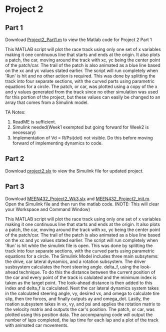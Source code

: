 # Project 2
## Part 1
Download [Project2_Part1.m](https://github.com/JoshuaSerrano71/MEEN432Sp2025_JoshuaSerrano71/tree/main/Project2/Part1/Project2_Part1.m) to view the Matlab code for Project 2 Part 1 <br>

This MATLAB script will plot the race track using only one set of x variables making it one continuous line that starts and ends at the origin. It also plots a patch, the car, moving around the track with xc, yc being the center point of the patch/car. The trail of the patch is also animated as a blue line based on the xc and yc values stated earlier. The script will run completely when 'Run' is hit and no other action is required. This was done by splitting the track into four separate sections, with the curved parts using parametric equations for a circle. The patch, or car, was plotted using a copy of the x and y values generated from the track since no other simulation was used for this portion of the project, but these values can easily be changed to an array that comes from a Simulink model.

TA Notes:
1. ReadME is sufficient.
2. Simulink needed(Week1 exempted but going forward for Week2 is necessary)
3. Implementation of Vd = R/Psi(dot) not visible. Do this before moving forward of implementing dynamics to code.


## Part 2
Download [project2.slx](https://github.com/JoshuaSerrano71/MEEN432Sp2025_JoshuaSerrano71/blob/main/Project2/Part2/project2.slx) to view the Simulink file for updated project.

## Part 3
Download [MEEN432_Project2_Wk3.slx](https://github.com/JoshuaSerrano71/MEEN432Sp2025_JoshuaSerrano71/blob/main/Project2/Part3/MEEN432_Project2_Wk3.slx) and [MEEN432_Project2_init.m](https://github.com/JoshuaSerrano71/MEEN432Sp2025_JoshuaSerrano71/blob/main/Project2/Part3/MEEN432_Project2_init.m). Open the Simulink file and then run the matlab code. (NOTE: This will clear your Workspace and Command Window)

This MATLAB script will plot the race track using only one set of x variables making it one continuous line that starts and ends at the origin. It also plots a patch, the car, moving around the track with xc, yc being the center point of the patch/car. The trail of the patch is also animated as a blue line based on the xc and yc values stated earlier. The script will run completely when 'Run' is hit while the simulink file is open. This was done by splitting the track into four separate sections, with the curved parts using parametric equations for a circle. The Simulink Model includes three main subsytems: the drive, car lateral dynamics, and a rotation subsystem. The driver susbsystem calculates the front steering angle. delta_f, using the look-ahead technique. To do this the distance between the current position of the car and every point of the track is calulated and the minimum index is taken as the target point. The look-ahead distance is then added to this index and delta_f is calculated. Next the car lateral dynamics system takes in the calculated steering angle, vy, desired vx, and omega to calculate tire slip, then tire forces, and finally outputs ay and omega_dot. Lastly, the roation subsystem takes in vx, vy, and psi and applies the rotation matrix to the velocity matrix and outputs the car's position. The patch, or car, was plotted using this position data. The accompanying code will output the number of laps completed, the lap time for each lap and a plot of the track with animated car movements.
